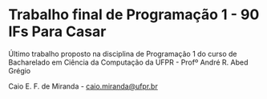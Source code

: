 # Trabalho final de Programação 1 - 90 IFs Para Casar

Último trabalho proposto na disciplina de Programação 1 do curso de Bacharelado em Ciência da Computação da UFPR - Profº André R. Abed Grégio

Caio E. F. de Miranda - caio.miranda@ufpr.br
